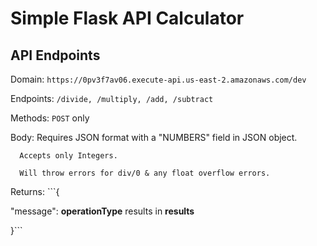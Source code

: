 # Simple Flask API Calculator

## API Endpoints
Domain: ```https://0pv3f7av06.execute-api.us-east-2.amazonaws.com/dev```

Endpoints: ```/divide, /multiply, /add, /subtract```

Methods: ```POST``` only

Body: Requires JSON format with a "NUMBERS" field in JSON object.

      Accepts only Integers.

      Will throw errors for div/0 & any float overflow errors.

Returns: ```{

  "message": __operationType__ results in __results__
  
}```
